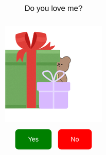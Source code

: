 <!DOCTYPE html>
<html lang="ja">
<head>
  <meta charset="UTF-8">
  <meta name="viewport" content="width=device-width, initial-scale=1.0">
  <title>2択の質問</title>
  <style>
    body {
      font-family: Arial, sans-serif;
      text-align: center;
      margin: 50px;
    }
    .question {
      font-size: 24px;
      margin-bottom: 20px;
    }
    .options {
      display: flex;
      justify-content: center;
      gap: 20px;
    }
    .btn {
      padding: 20px 40px;
      font-size: 20px;
      cursor: pointer;
      border: none;
      color: white;
      border-radius: 10px;
    }
    .btn.yes {
      background-color: green;
    }
    .btn.no {
      background-color: red;
    }
    #message {
      font-size: 28px;
      margin-top: 30px;
      color: darkblue;
    }
    #question-image, #second-question-image, #third-question-image, #final-image {
      width: 300px;
      margin: 20px 0;
    }
  </style>
</head>
<body>
  <div id="content">
    <div id="question" class="question">Do you love me?</div>
    <img id="question-image" src="1.png" alt="Question Image">
    <div id="options" class="options">
      <button id="yes" class="btn yes" onclick="handleYes()">Yes</button>
      <button id="no" class="btn no" onclick="handleNo()">No</button>
    </div>
  </div>
  <div id="message"></div>

  <script>
    let noCount = 0;
    const images = ["1.png", "2.png", "3.png", "4.png","5.png"];

    function handleYes() {
      secondQuestion();
    }

    function handleNo() {
      noCount++;
      const yesButton = document.getElementById("yes");
      const noButton = document.getElementById("no");
      const questionImage = document.getElementById("question-image");
      
      if (noCount < images.length) {
        questionImage.src = images[noCount];
      }
      
      if (noCount === 1) {
        yesButton.style.width = "200px";
        yesButton.style.height = "80px";
        noButton.style.width = "100px";
        noButton.style.height = "40px";
      } else if (noCount === 2) {
        yesButton.style.width = "300px";
        yesButton.style.height = "100px";
        noButton.style.width = "80px";
        noButton.style.height = "30px";
      } else if (noCount === 3) {
        yesButton.style.width = "400px";
        yesButton.style.height = "120px";
        noButton.style.width = "50px";
        noButton.style.height = "20px";
      } else if (noCount >= 4) {
        document.getElementById("options").innerHTML = `
          <button class="btn yes" onclick="handleYes()">Yes</button>
          <button class="btn yes" onclick="handleYes()">Yes</button>
        `;
      }
    }

    function secondQuestion() {
      document.getElementById("question").innerText = "Does Yuna love you?";
      const questionImage = document.getElementById("question-image");
      if (questionImage) {
        questionImage.remove();
      }
      document.getElementById("content").insertAdjacentHTML('afterbegin', '<img id="second-question-image" src="6.png" alt="Second Question Image">');
      document.getElementById("options").innerHTML = `
        <button class="btn yes" onclick="showLoveMessage('I love you!')">Yes</button>
        <button class="btn yes" onclick="showLoveMessage('大好きです!いつもありがとう!')">Absolutely</button>
      `;
    }

    function showLoveMessage(message) {
      document.getElementById("message").innerText = message;
      setTimeout(thirdQuestion, 2000);
    }

    function thirdQuestion() {
      document.getElementById("message").innerText = "";
      document.getElementById("question").innerText = "What's the date today?";
      const secondQuestionImage = document.getElementById("second-question-image");
      if (secondQuestionImage) {
        secondQuestionImage.remove();
      }
      document.getElementById("content").insertAdjacentHTML('afterbegin', '<img id="third-question-image" src="7.png" alt="Third Question Image">');
      document.getElementById("options").innerHTML = `
        <button class="btn yes" onclick="handleDate('12/28')">12/28</button>
        <button class="btn yes" onclick="handleDate('12/25')">12/25</button>
      `;
    }

    function handleDate(date) {
      if (date === '12/28') {
        showFinalMessage("Happy half year!!");
      } else {
        showLoveMessage("Merry Christmas!!");
        setTimeout(thirdQuestion, 2000);
      }
    }

    function showFinalMessage(message) {
      document.getElementById("content").innerHTML = `<div id="message">${message}</div>`;
      document.getElementById("content").insertAdjacentHTML('afterbegin', '<img id="final-image" src="8.png" alt="Final Message Image">');
      setTimeout(() => {
        document.getElementById("message").innerText = "半年間ありがとう!きょーちゃんと一緒に過ごす時間はいつも楽しくて、すごく好きです!!これからもどうぞよろしくね!";
      }, 2000);
    }
  </script>
</body>
</html>
